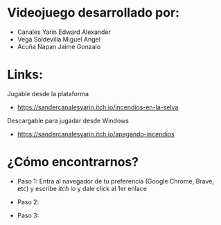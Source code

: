 # Videojuego desarrollado por:  
- Canales Yarin Edward Alexander
- Vega Soldevilla Miguel Angel
- Acuña Napan Jaime Gonzalo

# Links:  
Jugable desde la plataforma  
- https://sandercanalesyarin.itch.io/incendios-en-la-selva

Descargable para jugadar desde Windows  
- https://sandercanalesyarin.itch.io/apagando-incendios

# ¿Cómo encontrarnos?
- Paso 1:
  Entra al navegador de tu preferencia (Google Chrome, Brave, etc) y escribe *itch io* y dale click al 1er enlace
  
- Paso 2: 
- Paso 3:
